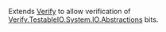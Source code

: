 Extends [Verify](https://github.com/VerifyTests/Verify) to allow verification of [Verify.TestableIO.System.IO.Abstractions](https://github.com/TestableIO/System.IO.Abstractions) bits.